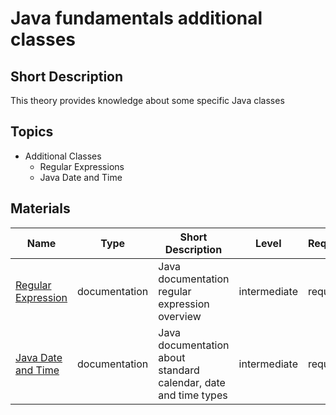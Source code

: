 # Java fundamentals additional classes

## Short Description

This theory provides knowledge about some specific Java classes

## Topics

* Additional Classes
  * Regular Expressions
  * Java Date and Time

## Materials

| Name                                                                                     | Type          | Short Description                                               | Level        | Required | Estimation (h) |
| ---------------------------------------------------------------------------------------- | ------------- | --------------------------------------------------------------- | ------------ | -------- | -------------- |
| [Regular Expression](https://docs.oracle.com/javase/tutorial/essential/regex/index.html) | documentation | Java documentation regular expression overview                  | intermediate | required | 2              |
| [Java Date and Time](https://docs.oracle.com/javase/tutorial/datetime/iso/index.html)    | documentation | Java documentation about standard calendar, date and time types | intermediate | required | 2              |
